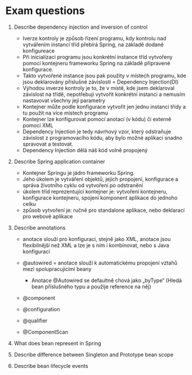 # Exam questions

1. Describe dependency injection and inversion of control
    - Iverze kontroly je způsob řízení programu, kdy kontrolu nad vytvářením instancí tříd přebírá Spring, na základě dodané konfigureace
    - Při inicializaci programu jsou konkrétní instance tříd vytvořeny pomocí kontejneru frameworku Spring na základě připravené konfigurace.
    - Takto vytvořené instance jsou pak použity v místech programu, kde jsou deklarovány příslušné závislosti = Dependency Injection(DI)
    - Výhodou inverze kontroly je to, že v místě, kde jsem deklaroval závislost na třídě, nepotřebuji vytvořit konkrétní instanci a nemusím nastavovat všechny její parametry
    - Kontejner může podle konfigurace vytvořit jen jednu instanci třídy a tu použít na více místech programu
    - Kontejner lze konfigurovat pomocí anotací (v kódu) či externě pomocí XML
    - Dependency Injection je tedy návrhový vzor, který odstraňuje závislost z programovacího kódu, aby bylo možné aplikaci snadno spravovat a testovat. 
    - Dependency Injection dělá náš kód volně propojený

2. Describe Spring application container
    - Kontejner Springu je jádro frameworku Spring.
    - Jeho úkolem je vytváření objektů, jejich propojení, konfigurace a správa životního cyklu od vytvoření po odstranění
    - úkolem tříd reprezentující kontejner je: vytvoření kontejneru, konfigurace kontejneru, spojení komponent aplikace do jednoho celku
    - způsob vytvoření je: ručně pro standalone aplikace, nebo deklarací pro webové aplikace

3. Describe annotations
    - anotace slouží pro konfiguraci, stejně jako XML, anotace jsou flexibilnější než XML a lze je s ním i kombinovat, nebo s Java konfigurací
    - @autowired = anotace slouží k automatickému propojení vztahů mezi spolupracujícími beany 
                
        - Anotace @Autowired se defaultně chová jako „byType“ (Hledá bean příslušného typu a použije reference na něj)
   
    - @component
    
    - @configuration
    
    - @qualifier
    
    - @ComponentScan


4. What does bean represent in Spring

5. Describe difference between Singleton and Prototype bean scope

6. Describe bean lifecycle events
